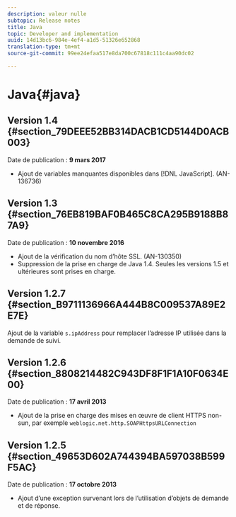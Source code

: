 ```yaml
---
description: valeur nulle
subtopic: Release notes
title: Java
topic: Developer and implementation
uuid: 14d13bc6-984e-4ef4-a1d5-51326e652868
translation-type: tm+mt
source-git-commit: 99ee24efaa517e8da700c67818c111c4aa90dc02

---
```



# Java{#java}

## Version 1.4 {#section_79DEEE52BB314DACB1CD5144D0ACB003}

Date de publication : **9 mars 2017**

* Ajout de variables manquantes disponibles dans [!DNL JavaScript]. (AN-136736)

## Version 1.3 {#section_76EB819BAF0B465C8CA295B9188B87A9}

Date de publication : **10 novembre 2016**

* Ajout de la vérification du nom d’hôte SSL. (AN-130350)
* Suppression de la prise en charge de Java 1.4. Seules les versions 1.5 et ultérieures sont prises en charge.

## Version 1.2.7 {#section_B9711136966A444B8C009537A89E2E7E}

Ajout de la variable `s.ipAddress` pour remplacer l’adresse IP utilisée dans la demande de suivi.

## Version 1.2.6 {#section_8808214482C943DF8F1F1A10F0634E00}

Date de publication : **17 avril 2013**

* Ajout de la prise en charge des mises en œuvre de client HTTPS non-sun, par exemple `weblogic.net.http.SOAPHttpsURLConnection`

## Version 1.2.5 {#section_49653D602A744394BA597038B599F5AC}

Date de publication : **17 octobre 2013**

* Ajout d’une exception survenant lors de l’utilisation d’objets de demande et de réponse.

